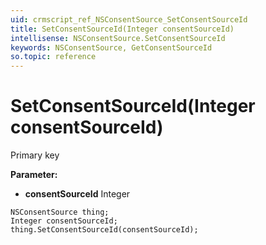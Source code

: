 ```yaml
---
uid: crmscript_ref_NSConsentSource_SetConsentSourceId
title: SetConsentSourceId(Integer consentSourceId)
intellisense: NSConsentSource.SetConsentSourceId
keywords: NSConsentSource, GetConsentSourceId
so.topic: reference
---
```


# SetConsentSourceId(Integer consentSourceId)

Primary key

**Parameter:** 
* **consentSourceId** Integer

```crmscript
NSConsentSource thing;
Integer consentSourceId;
thing.SetConsentSourceId(consentSourceId);
```

